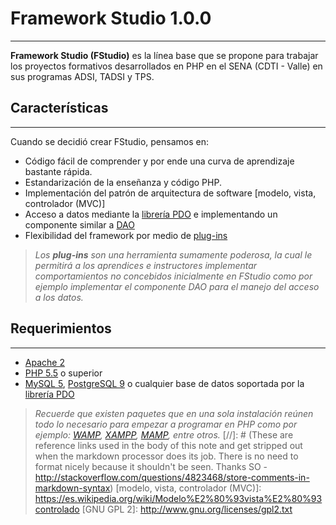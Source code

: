 # Framework Studio 1.0.0
----
**Framework Studio (FStudio)** es la línea base que se propone para trabajar los proyectos formativos desarrollados en PHP en el SENA (CDTI - Valle) en sus programas ADSI, TADSI y TPS.
## Características
----
Cuando se decidió crear FStudio, pensamos en:
  - Código fácil de comprender y por ende una curva de aprendizaje bastante rápida.
  - Estandarización de la enseñanza y código PHP.
  - Implementación del patrón de arquitectura de software [modelo, vista, controlador (MVC)]
  - Acceso a datos mediante la [librería PDO](http://php.net/manual/es/book.pdo.php) e implementando un componente similar a [DAO](https://es.wikipedia.org/wiki/Data_Access_Object)
  - Flexibilidad del framework por medio de [plug-ins](https://es.wikipedia.org/wiki/Complemento_%28inform%C3%A1tica%29)
> *Los **plug-ins** son una herramienta sumamente poderosa, la cual le permitirá a los aprendices e instructores implementar comportamientos no concebidos inicialmente en FStudio como por ejemplo implementar el componente DAO para el manejo del acceso a los datos.*
## Requerimientos
----
  - [Apache 2](https://httpd.apache.org/)
  - [PHP 5.5](http://php.net/) o superior
  - [MySQL 5](https://www.mysql.com/), [PostgreSQL 9](http://www.postgresql.org/) o cualquier base de datos soportada por la [librería PDO](http://php.net/manual/es/book.pdo.php)
> *Recuerde que existen paquetes que en una sola instalación reúnen todo lo necesario para empezar a programar en PHP como por ejemplo: [WAMP](http://www.wampserver.com/), [XAMPP](https://www.apachefriends.org/), [MAMP](https://www.mamp.info/), entre otros.*
[//]: # (These are reference links used in the body of this note and get stripped out when the markdown processor does its job. There is no need to format nicely because it shouldn't be seen. Thanks SO - http://stackoverflow.com/questions/4823468/store-comments-in-markdown-syntax)
  [modelo, vista, controlador (MVC)]: <https://es.wikipedia.org/wiki/Modelo%E2%80%93vista%E2%80%93controlado>
  [GNU GPL 2]: <http://www.gnu.org/licenses/gpl2.txt>
